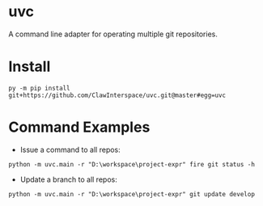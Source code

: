 # uvc

A command line adapter for operating multiple git repositories.

# Install

```
py -m pip install git+https://github.com/ClawInterspace/uvc.git@master#egg=uvc
```

# Command Examples

* Issue a command to all repos:

```
python -m uvc.main -r "D:\workspace\project-expr" fire git status -h
```

* Update a branch to all repos:

```
python -m uvc.main -r "D:\workspace\project-expr" git update develop
```
